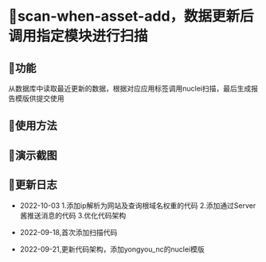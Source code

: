 # 🚁scan-when-asset-add，数据更新后调用指定模块进行扫描

## 🥩功能

从数据库中读取最近更新的数据，根据对应应用标签调用nuclei扫描，最后生成报告模版供提交使用

## 🥙使用方法

## 🧆演示截图

## 🍝更新日志

 - 2022-10-03
    1.添加ip解析为网站及查询根域名权重的代码
    2.添加通过Server酱推送消息的代码
    3.优化代码架构

 - 2022-09-18,首次添加扫描代码

 - 2022-09-21,更新代码架构，添加yongyou_nc的nuclei模版
